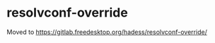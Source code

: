 resolvconf-override
====================

Moved to https://gitlab.freedesktop.org/hadess/resolvconf-override/
